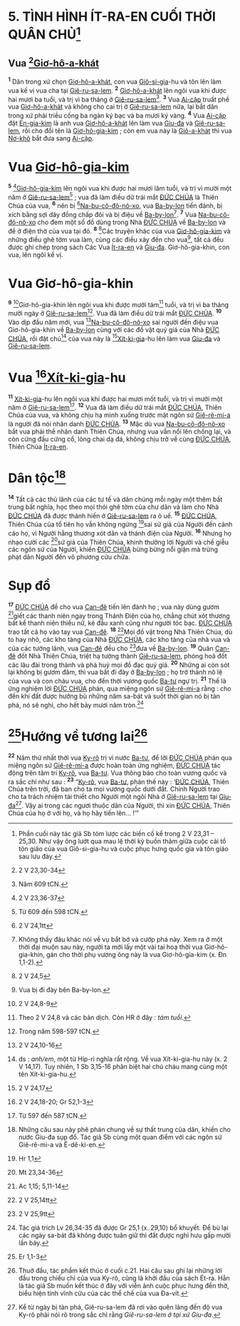 # 5. TÌNH HÌNH ÍT-RA-EN CUỐI THỜI QUÂN CHỦ[^1-9cd09583-7d84-413d-b777-211d607a4ee3]

## Vua [^1@-9cd09583-7d84-413d-b777-211d607a4ee3][Giơ-hô-a-khát]()
<sup><b>1</b></sup> Dân trong xứ chọn [Giơ-hô-a-khát](), con vua [Giô-si-gia]()-hu và tôn lên làm vua kế vị vua cha tại [Giê-ru-sa-lem](). <sup><b>2</b></sup> [Giơ-hô-a-khát]() lên ngôi vua khi được hai mươi ba tuổi, và trị vì ba tháng ở [Giê-ru-sa-lem]()[^2-9cd09583-7d84-413d-b777-211d607a4ee3]. <sup><b>3</b></sup> Vua [Ai-cập]() truất phế vua [Giơ-hô-a-khát]() và không cho cai trị ở [Giê-ru-sa-lem]() nữa, lại bắt dân trong xứ phải triều cống ba ngàn ký bạc và ba mươi ký vàng. <sup><b>4</b></sup> Vua [Ai-cập]() đặt [En-gia-kim]() là anh vua [Giơ-hô-a-khát]() lên làm vua [Giu-đa]() và [Giê-ru-sa-lem](), rồi cho đổi tên là [Giơ-hô-gia-kim]() ; còn em vua này là [Giô-a-khát]() thì vua [Nơ-khô]() bắt đưa sang [Ai-cập]().

# Vua [Giơ-hô-gia-kim]()
<sup><b>5</b></sup> [^2@-9cd09583-7d84-413d-b777-211d607a4ee3][Giơ-hô-gia-kim]() lên ngôi vua khi được hai mươi lăm tuổi, và trị vì mười một năm ở [Giê-ru-sa-lem]()[^3-9cd09583-7d84-413d-b777-211d607a4ee3] ; vua đã làm điều dữ trái mắt [ĐỨC CHÚA]() là Thiên Chúa của vua, <sup><b>6</b></sup> nên bị [^3@-9cd09583-7d84-413d-b777-211d607a4ee3][Na-bu-cô-đô-nô-xo](), vua [Ba-by-lon]() tiến đánh, bị xích bằng sợi dây đồng chấp đôi và bị điệu về [Ba-by-lon]()[^4-9cd09583-7d84-413d-b777-211d607a4ee3]. <sup><b>7</b></sup> Vua [Na-bu-cô-đô-nô-xo]() cho đem một số đồ dùng trong Nhà [ĐỨC CHÚA]() về [Ba-by-lon]() và để ở điện thờ của vua tại đó. <sup><b>8</b></sup> [^4@-9cd09583-7d84-413d-b777-211d607a4ee3]Các truyện khác của vua [Giơ-hô-gia-kim]() và những điều ghê tởm vua làm, cùng các điều xảy đến cho vua[^5-9cd09583-7d84-413d-b777-211d607a4ee3], tất cả đều được ghi chép trong sách Các Vua [Ít-ra-en]() và [Giu-đa](). Giơ-hô-gia-khin, con vua, lên ngôi kế vị.

# Vua Giơ-hô-gia-khin
<sup><b>9</b></sup> [^5@-9cd09583-7d84-413d-b777-211d607a4ee3]Giơ-hô-gia-khin lên ngôi vua khi được mười tám[^6-9cd09583-7d84-413d-b777-211d607a4ee3] tuổi, và trị vì ba tháng mười ngày ở [Giê-ru-sa-lem]()[^7-9cd09583-7d84-413d-b777-211d607a4ee3]. Vua đã làm điều dữ trái mắt [ĐỨC CHÚA](). <sup><b>10</b></sup> Vào dịp đầu năm mới, vua [^6@-9cd09583-7d84-413d-b777-211d607a4ee3][Na-bu-cô-đô-nô-xo]() sai người đến điệu vua Giơ-hô-gia-khin về [Ba-by-lon]() cùng với các đồ vật quý giá của Nhà [ĐỨC CHÚA](), rồi đặt chú[^8-9cd09583-7d84-413d-b777-211d607a4ee3] của vua này là [^7@-9cd09583-7d84-413d-b777-211d607a4ee3][Xít-ki-gia]()-hu lên làm vua [Giu-đa]() và [Giê-ru-sa-lem]().

# Vua [^8@-9cd09583-7d84-413d-b777-211d607a4ee3][Xít-ki-gia]()-hu
<sup><b>11</b></sup> [Xít-ki-gia]()-hu lên ngôi vua khi được hai mươi mốt tuổi, và trị vì mười một năm ở [Giê-ru-sa-lem]()[^9-9cd09583-7d84-413d-b777-211d607a4ee3]. <sup><b>12</b></sup> Vua đã làm điều dữ trái mắt [ĐỨC CHÚA](), Thiên Chúa của vua, và không chịu hạ mình xuống trước mặt ngôn sứ [Giê-rê-mi-a]() là người đã nói nhân danh [ĐỨC CHÚA](). <sup><b>13</b></sup> Mặc dù vua [Na-bu-cô-đô-nô-xo]() bắt vua phải thề nhân danh Thiên Chúa, nhưng vua vẫn nổi lên chống lại, và còn cứng đầu cứng cổ, lòng chai dạ đá, không chịu trở về cùng [ĐỨC CHÚA](), Thiên Chúa [Ít-ra-en]().

# Dân tộc[^10-9cd09583-7d84-413d-b777-211d607a4ee3]
<sup><b>14</b></sup> Tất cả các thủ lãnh của các tư tế và dân chúng mỗi ngày một thêm bất trung bất nghĩa, học theo mọi thói ghê tởm của chư dân và làm cho Nhà [ĐỨC CHÚA]() đã được thánh hiến ở [Giê-ru-sa-lem]() ra ô uế. <sup><b>15</b></sup> [ĐỨC CHÚA](), Thiên Chúa của tổ tiên họ vẫn không ngừng [^9@-9cd09583-7d84-413d-b777-211d607a4ee3]sai sứ giả của Người đến cảnh cáo họ, vì Người hằng thương xót dân và thánh điện của Người. <sup><b>16</b></sup> Nhưng họ nhạo cười các [^10@-9cd09583-7d84-413d-b777-211d607a4ee3]sứ giả của Thiên Chúa, khinh thường lời Người và chế giễu các ngôn sứ của Người, khiến [ĐỨC CHÚA]() bừng bừng nổi giận mà trừng phạt dân Người đến vô phương cứu chữa.

# Sụp đổ
<sup><b>17</b></sup> [ĐỨC CHÚA]() để cho vua [Can-đê]() tiến lên đánh họ ; vua này dùng gươm [^11@-9cd09583-7d84-413d-b777-211d607a4ee3]giết các thanh niên ngay trong Thánh Điện của họ, chẳng chút xót thương bất kể thanh niên thiếu nữ, kẻ đầu xanh cũng như người tóc bạc. [ĐỨC CHÚA]() trao tất cả họ vào tay vua [Can-đê](). <sup><b>18</b></sup> [^12@-9cd09583-7d84-413d-b777-211d607a4ee3]Mọi đồ vật trong Nhà Thiên Chúa, dù to hay nhỏ, các kho tàng của Nhà [ĐỨC CHÚA](), các kho tàng của nhà vua và của các tướng lãnh, vua [Can-đê]() đều cho [^13@-9cd09583-7d84-413d-b777-211d607a4ee3]đưa về [Ba-by-lon](). <sup><b>19</b></sup> Quân [Can-đê]() đốt Nhà Thiên Chúa, triệt hạ tường thành [Giê-ru-sa-lem](), phóng hoả đốt các lâu đài trong thành và phá huỷ mọi đồ đạc quý giá. <sup><b>20</b></sup> Những ai còn sót lại không bị gươm đâm, thì vua bắt đi đày ở [Ba-by-lon]() ; họ trở thành nô lệ của vua và con cháu vua, cho đến thời vương quốc [Ba-tư]() ngự trị. <sup><b>21</b></sup> Thế là ứng nghiệm lời [ĐỨC CHÚA]() phán, qua miệng ngôn sứ [Giê-rê-mi-a]() rằng : cho đến khi đất được hưởng bù những năm sa-bát và suốt thời gian nó bị tàn phá, nó sẽ nghỉ, cho hết bảy mươi năm tròn.[^11-9cd09583-7d84-413d-b777-211d607a4ee3]

# [^14@-9cd09583-7d84-413d-b777-211d607a4ee3]Hướng về tương lai[^12-9cd09583-7d84-413d-b777-211d607a4ee3]
<sup><b>22</b></sup> Năm thứ nhất thời vua [Ky-rô]() trị vì nước [Ba-tư](), để lời [ĐỨC CHÚA]() phán qua miệng ngôn sứ [Giê-rê-mi-a]() được hoàn toàn ứng nghiệm, [ĐỨC CHÚA]() tác động trên tâm trí [Ky-rô](), vua [Ba-tư](). Vua thông báo cho toàn vương quốc và ra sắc chỉ như sau : <sup><b>23</b></sup> “[Ky-rô](), vua [Ba-tư](), phán thế này : ‘[ĐỨC CHÚA](), Thiên Chúa trên trời, đã ban cho ta mọi vương quốc dưới đất. Chính Người trao cho ta trách nhiệm tái thiết cho Người một ngôi Nhà ở [Giê-ru-sa-lem]() tại [Giu-đa]()[^13-9cd09583-7d84-413d-b777-211d607a4ee3]. Vậy ai trong các ngươi thuộc dân của Người, thì xin [ĐỨC CHÚA](), Thiên Chúa của họ ở với họ, và họ hãy tiến lên... !’”

[^1-9cd09583-7d84-413d-b777-211d607a4ee3]: Phần cuối này tác giả Sb tóm lược các biến cố kể trong 2 V 23,31 – 25,30. Như vậy ông lướt qua mau lệ thời kỳ buồn thảm giữa cuộc cải tổ tôn giáo của vua Giô-si-gia-hu và cuộc phục hưng quốc gia và tôn giáo sau lưu đày.
[^2-9cd09583-7d84-413d-b777-211d607a4ee3]: Năm 609 tCN.
[^3-9cd09583-7d84-413d-b777-211d607a4ee3]: Từ 609 đến 598 tCN.
[^4-9cd09583-7d84-413d-b777-211d607a4ee3]: Không thấy đâu khác nói về vụ bắt bớ và cướp phá này. Xem ra ở một thời đại muộn sau này, người ta mới lấy một vài tai hoạ thời vua Giơ-hô-gia-khin, gán cho thời phụ vương ông này là vua Giơ-hô-gia-kim (x. Đn 1,1-2).
[^5-9cd09583-7d84-413d-b777-211d607a4ee3]: Vua bị đi đày bên Ba-by-lon.
[^6-9cd09583-7d84-413d-b777-211d607a4ee3]: Theo 2 V 24,8 và các bản dịch. Còn HR ở đây : *tám tuổi*.
[^7-9cd09583-7d84-413d-b777-211d607a4ee3]: Trong năm 598-597 tCN.
[^8-9cd09583-7d84-413d-b777-211d607a4ee3]: ds : *anh/em*, một từ Híp-ri nghĩa rất rộng. Về vua Xít-ki-gia-hu này (x. 2 V 14,17). Tuy nhiên, 1 Sb 3,15-16 phân biệt hai chú cháu mang cùng một tên Xít-ki-gia-hu.
[^9-9cd09583-7d84-413d-b777-211d607a4ee3]: Từ 597 đến 587 tCN.
[^10-9cd09583-7d84-413d-b777-211d607a4ee3]: Những câu sau này phê phán chung về sự thất trung của dân, khiến cho nước Giu-đa sụp đổ. Tác giả Sb cùng một quan điểm với các ngôn sứ Giê-rê-mi-a và Ê-dê-ki-en.
[^11-9cd09583-7d84-413d-b777-211d607a4ee3]: Tác giả trích Lv 26,34-35 đã được Gr 25,1 (x. 29,10) bổ khuyết. Để bù lại các ngày sa-bát đã không được tuân giữ thì đất được nghỉ hưu gấp mười lần bảy.
[^12-9cd09583-7d84-413d-b777-211d607a4ee3]: Thuở đầu, tác phẩm kết thúc ở cuối c.21. Hai câu sau ghi lại những lời đầu trong chiếu chỉ của vua Ky-rô, cũng là khởi đầu của sách Ét-ra. Hẳn là tác giả Sb muốn kết thúc ở đây với viễn ảnh cuộc phục hưng đền thờ, biểu hiện tính vĩnh cửu của các thể chế của vua Đa-vít.
[^13-9cd09583-7d84-413d-b777-211d607a4ee3]: Kể từ ngày bị tàn phá, Giê-ru-sa-lem đã rơi vào quên lãng đến độ vua Ky-rô phải nói rõ trong sắc chỉ rằng *Giê-ru-sa-lem ở tại xứ Giu-đa*.
[^1@-9cd09583-7d84-413d-b777-211d607a4ee3]: 2 V 23,30-34
[^2@-9cd09583-7d84-413d-b777-211d607a4ee3]: 2 V 23,36-37
[^3@-9cd09583-7d84-413d-b777-211d607a4ee3]: 2 V 24,1tt
[^4@-9cd09583-7d84-413d-b777-211d607a4ee3]: 2 V 24,5
[^5@-9cd09583-7d84-413d-b777-211d607a4ee3]: 2 V 24,8-9
[^6@-9cd09583-7d84-413d-b777-211d607a4ee3]: 2 V 24,10-16
[^7@-9cd09583-7d84-413d-b777-211d607a4ee3]: 2 V 24,17
[^8@-9cd09583-7d84-413d-b777-211d607a4ee3]: 2 V 24,18-20; Gr 52,1-3
[^9@-9cd09583-7d84-413d-b777-211d607a4ee3]: Hr 1,1
[^10@-9cd09583-7d84-413d-b777-211d607a4ee3]: Mt 23,34-36
[^11@-9cd09583-7d84-413d-b777-211d607a4ee3]: Ac 1,15; 5,11-14
[^12@-9cd09583-7d84-413d-b777-211d607a4ee3]: 2 V 25,14tt
[^13@-9cd09583-7d84-413d-b777-211d607a4ee3]: 2 V 25,9tt
[^14@-9cd09583-7d84-413d-b777-211d607a4ee3]: Er 1,1-3